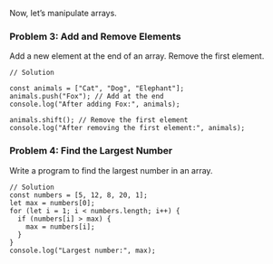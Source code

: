 Now, let’s manipulate arrays.

### Problem 3: Add and Remove Elements

Add a new element at the end of an array.
Remove the first element.

```
// Solution

const animals = ["Cat", "Dog", "Elephant"];
animals.push("Fox"); // Add at the end
console.log("After adding Fox:", animals);

animals.shift(); // Remove the first element
console.log("After removing the first element:", animals);

```

### Problem 4: Find the Largest Number

Write a program to find the largest number in an array.

```
// Solution
const numbers = [5, 12, 8, 20, 1];
let max = numbers[0];
for (let i = 1; i < numbers.length; i++) {
  if (numbers[i] > max) {
    max = numbers[i];
  }
}
console.log("Largest number:", max);

```
